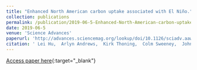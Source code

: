 ```yaml
---
title: "Enhanced North American carbon uptake associated with El Niño."
collection: publications
permalink: /publication/2019-06-5-Enhanced-North-American-carbon-uptake-associated-with-El-Nio
date: 2019-06-5
venue: 'Science Advances'
paperurl: 'http://advances.sciencemag.org/lookup/doi/10.1126/sciadv.aaw0076'
citation: ' Lei Hu,  Arlyn Andrews,  Kirk Thoning,  Colm Sweeney,  John Miller,  Anna Michalak,  Ed Dlugokencky,  Pieter Tans,  Yoichi Shiga,  Marikate Mountain,  Thomas Nehrkorn,  Stephen Montzka,  Kathryn {McKain},  Jonathan Kofler,  Michael Trudeau,  Sylvia Michel,  Sébastien Biraud,  Marc Fischer,  Doug Worthy,  Bruce Vaughn,  James White,  Vineet Yadav,  Sourish Basu,  Ivar Velde, &quot;Enhanced North American carbon uptake associated with El Niño..&quot; Science Advances, 2019.'
---
```

[Access paper here](http://advances.sciencemag.org/lookup/doi/10.1126/sciadv.aaw0076){:target="_blank"}
